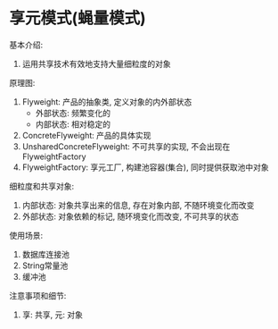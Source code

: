 # 享元模式(蝇量模式)
基本介绍:
1. 运用共享技术有效地支持大量细粒度的对象

原理图:
1. Flyweight: 产品的抽象类, 定义对象的内外部状态
    - 外部状态: 频繁变化的
    - 内部状态: 相对稳定的
1. ConcreteFlyweight: 产品的具体实现
1. UnsharedConcreteFlyweight: 不可共享的实现, 不会出现在FlyweightFactory
1. FlyweightFactory: 享元工厂, 构建池容器(集合), 同时提供获取池中对象

细粒度和共享对象:
1. 内部状态: 对象共享出来的信息, 存在对象内部, 不随环境变化而改变
1. 外部状态: 对象依赖的标记, 随环境变化而改变, 不可共享的状态

使用场景:
1. 数据库连接池
1. String常量池
1. 缓冲池

注意事项和细节:
1. 享: 共享, 元: 对象
